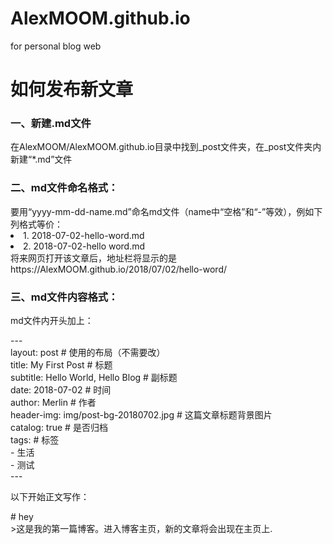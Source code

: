 # AlexMOOM.github.io
for personal blog web
# 如何发布新文章
<h3>一、新建.md文件</h3>
在AlexMOOM/AlexMOOM.github.io目录中找到_post文件夹，在_post文件夹内新建“*.md”文件
<h3>二、md文件命名格式：</h3>
要用“yyyy-mm-dd-name.md”命名md文件（name中“空格”和“-”等效），例如下列格式等价：
<li>1. 2018-07-02-hello-word.md</li>
<li>2. 2018-07-02-hello word.md</li>
将来网页打开该文章后，地址栏将显示的是https://AlexMOOM.github.io/2018/07/02/hello-word/
<h3>三、md文件内容格式：</h3>
md文件内开头加上：

<p>
---<br>
layout:     post   				    	# 使用的布局（不需要改）<br>
title:      My First Post 				# 标题 <br>
subtitle:   Hello World, Hello Blog 	# 副标题<br>
date:       2018-07-02 					# 时间<br>
author:     Merlin 						# 作者<br>
header-img: img/post-bg-20180702.jpg 	# 这篇文章标题背景图片<br>
catalog: true 							# 是否归档<br>
tags:									# 标签<br>
    - 生活<br>
    - 测试<br>
---<br>

</p>
以下开始正文写作：
<p># hey<br>
>这是我的第一篇博客。进入博客主页，新的文章将会出现在主页上.
</p>
